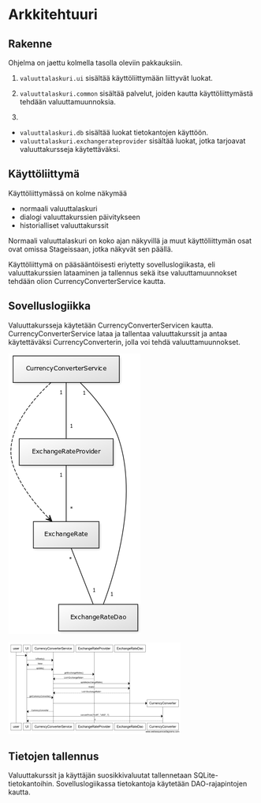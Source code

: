 # Arkkitehtuuri

## Rakenne

Ohjelma on jaettu kolmella tasolla oleviin pakkauksiin.

1. `valuuttalaskuri.ui` sisältää käyttöliittymään liittyvät luokat.

2. `valuuttalaskuri.common` sisältää palvelut, joiden kautta 
käyttöliittymästä tehdään valuuttamuunnoksia.

3. 
* `valuuttalaskuri.db` sisältää luokat tietokantojen käyttöön.
* `valuuttalaskuri.exchangerateprovider` sisältää luokat, jotka 
tarjoavat valuuttakursseja käytettäväksi.

## Käyttöliittymä

Käyttöliittymässä on kolme näkymää
* normaali valuuttalaskuri
* dialogi valuuttakurssien päivitykseen
* historialliset valuuttakurssit

Normaali valuuttalaskuri on koko ajan näkyvillä ja muut käyttöliittymän 
osat ovat omissa Stageissaan, jotka näkyvät sen päällä.

Käyttöliittymä on pääsääntöisesti eriytetty sovelluslogiikasta, eli 
valuuttakurssien lataaminen ja tallennus sekä itse valuuttamuunnokset 
tehdään olion CurrencyConverterService kautta.

## Sovelluslogiikka

Valuuttakursseja käytetään CurrencyConverterServicen kautta. 
CurrencyConverterService lataa ja tallentaa valuuttakurssit ja antaa 
käytettäväksi CurrencyConverterin, jolla voi tehdä valuuttamuunnokset.

![Luokkakaavio](/dokumentaatio/arkkitehtuuri.png)

![Sekvenssikaavio](/dokumentaatio/sekvenssikaavio.png)

## Tietojen tallennus

Valuuttakurssit ja käyttäjän suosikkivaluutat tallennetaan 
SQLite-tietokantoihin. Sovelluslogiikassa tietokantoja käytetään 
DAO-rajapintojen kautta.
